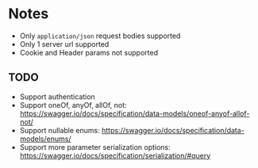# Notes

- Only `application/json` request bodies supported
- Only 1 server url supported
- Cookie and Header params not supported

## TODO

- Support authentication
- Support oneOf, anyOf, allOf, not: https://swagger.io/docs/specification/data-models/oneof-anyof-allof-not/
- Support nullable enums: https://swagger.io/docs/specification/data-models/enums/
- Support more parameter serialization options: https://swagger.io/docs/specification/serialization/#query




